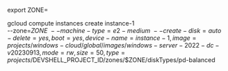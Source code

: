 export ZONE=





gcloud compute instances create instance-1 \
 --zone=$ZONE \
 --machine-type=e2-medium \
--create-disk=auto-delete=yes,boot=yes,device-name=instance-1,image=projects/windows-cloud/global/images/windows-server-2022-dc-v20230913,mode=rw,size=50,type=projects/$DEVSHELL_PROJECT_ID/zones/$ZONE/diskTypes/pd-balanced 
